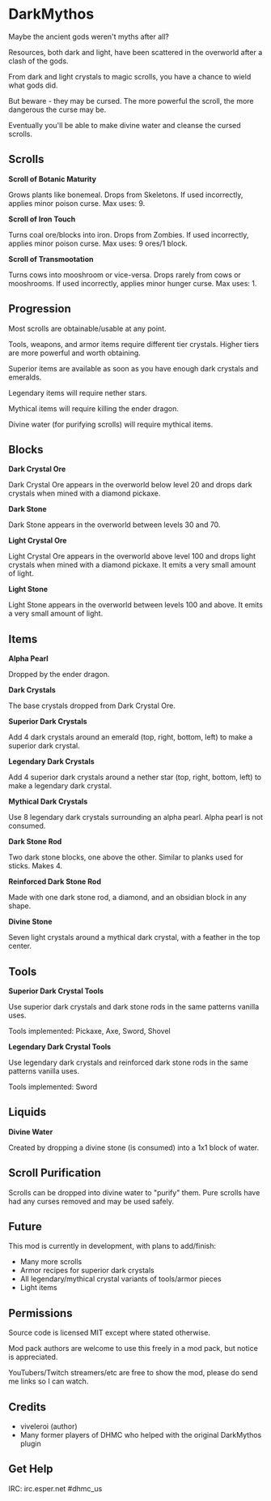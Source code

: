 # DarkMythos

Maybe the ancient gods weren't myths after all?

Resources, both dark and light, have been scattered in the overworld after a clash of the gods.

From dark and light crystals to magic scrolls, you have a chance to wield what gods did.

But beware - they may be cursed. The more powerful the scroll, the more dangerous the curse may be.

Eventually you'll be able to make divine water and cleanse the cursed scrolls.

## Scrolls

**Scroll of Botanic Maturity**

Grows plants like bonemeal. Drops from Skeletons. If used incorrectly, applies minor poison curse. Max uses: 9.

**Scroll of Iron Touch**

Turns coal ore/blocks into iron. Drops from Zombies. If used incorrectly, applies minor poison curse. Max uses: 9 ores/1 block.

**Scroll of Transmootation**

Turns cows into mooshroom or vice-versa. Drops rarely from cows or mooshrooms. If used incorrectly, applies minor hunger curse. Max uses: 1.

## Progression

Most scrolls are obtainable/usable at any point.

Tools, weapons, and armor items require different tier crystals. Higher tiers are more powerful and worth obtaining.

Superior items are available as soon as you have enough dark crystals and emeralds.

Legendary items will require nether stars.

Mythical items will require killing the ender dragon.

Divine water (for purifying scrolls) will require mythical items.

## Blocks

**Dark Crystal Ore**

Dark Crystal Ore appears in the overworld below level 20 and drops dark crystals when mined with a diamond pickaxe.

**Dark Stone**

Dark Stone appears in the overworld between levels 30 and 70.

**Light Crystal Ore**

Light Crystal Ore appears in the overworld above level 100 and drops light crystals when mined with a diamond pickaxe. It emits a very small amount of light.

**Light Stone**

Light Stone appears in the overworld between levels 100 and above. It emits a very small amount of light.

## Items

**Alpha Pearl**

Dropped by the ender dragon.

**Dark Crystals**

The base crystals dropped from Dark Crystal Ore.

**Superior Dark Crystals**

Add 4 dark crystals around an emerald (top, right, bottom, left) to make a superior dark crystal.

**Legendary Dark Crystals**

Add 4 superior dark crystals around a nether star (top, right, bottom, left) to make a legendary dark crystal.

**Mythical Dark Crystals**

Use 8 legendary dark crystals surrounding an alpha pearl. Alpha pearl is not consumed.

**Dark Stone Rod**

Two dark stone blocks, one above the other. Similar to planks used for sticks. Makes 4.

**Reinforced Dark Stone Rod**

Made with one dark stone rod, a diamond, and an obsidian block in any shape.

**Divine Stone**

Seven light crystals around a mythical dark crystal, with a feather in the top center.

## Tools

**Superior Dark Crystal Tools**

Use superior dark crystals and dark stone rods in the same patterns vanilla uses.

Tools implemented: Pickaxe, Axe, Sword, Shovel

**Legendary Dark Crystal Tools**

Use legendary dark crystals and reinforced dark stone rods in the same patterns vanilla uses.

Tools implemented: Sword

## Liquids

**Divine Water**

Created by dropping a divine stone (is consumed) into a 1x1 block of water.

## Scroll Purification

Scrolls can be dropped into divine water to "purify" them. Pure scrolls have had any curses removed and may be used safely.

## Future

This mod is currently in development, with plans to add/finish:

- Many more scrolls
- Armor recipes for superior dark crystals
- All legendary/mythical crystal variants of tools/armor pieces
- Light items

## Permissions

Source code is licensed MIT except where stated otherwise.

Mod pack authors are welcome to use this freely in a mod pack, but notice is appreciated.

YouTubers/Twitch streamers/etc are free to show the mod, please do send me links so I can watch.

## Credits

- viveleroi (author)
- Many former players of DHMC who helped with the original DarkMythos plugin

## Get Help

IRC: irc.esper.net #dhmc_us
